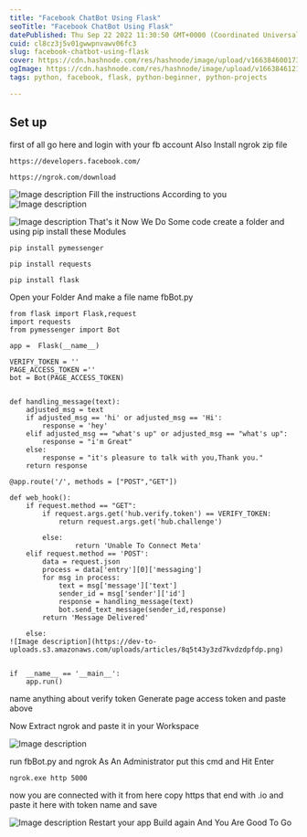```yaml
---
title: "Facebook ChatBot Using Flask"
seoTitle: "Facebook ChatBot Using Flask"
datePublished: Thu Sep 22 2022 11:30:50 GMT+0000 (Coordinated Universal Time)
cuid: cl8cz3j5v01gwwpnvawv06fc3
slug: facebook-chatbot-using-flask
cover: https://cdn.hashnode.com/res/hashnode/image/upload/v1663846001730/5TjTAnweV.png
ogImage: https://cdn.hashnode.com/res/hashnode/image/upload/v1663846121292/TICTLMLZz.png
tags: python, facebook, flask, python-beginner, python-projects

---
```


## Set up 

first of all go here and  login with your fb account
Also Install ngrok   zip file

```
https://developers.facebook.com/
```

```
https://ngrok.com/download
```

![Image description](https://dev-to-uploads.s3.amazonaws.com/uploads/articles/yoa4iwuo5qhu1wkv8ee5.png)
Fill the instructions According to you
![Image description](https://dev-to-uploads.s3.amazonaws.com/uploads/articles/dmwujwvzodm5c0phh2ad.png)

![Image description](https://dev-to-uploads.s3.amazonaws.com/uploads/articles/78e5kzh0oo4pgc2vaxm3.png)
That's it Now We Do Some code
create a folder and using pip install  these  Modules

```
pip install pymessenger

pip install requests

pip install flask
```
Open your Folder And make  a file name 
fbBot.py

```
from flask import Flask,request
import requests
from pymessenger import Bot

app =  Flask(__name__)

VERIFY_TOKEN = ''
PAGE_ACCESS_TOKEN =''
bot = Bot(PAGE_ACCESS_TOKEN)


def handling_message(text):
    adjusted_msg = text
    if adjusted_msg == 'hi' or adjusted_msg == 'Hi':
        response = 'hey'
    elif adjusted_msg == "what's up" or adjusted_msg == "what's up":
        response = "i'm Great"
    else:
        response = "it's pleasure to talk with you,Thank you."
    return response

@app.route('/', methods = ["POST","GET"])

def web_hook():
    if request.method == "GET":
        if request.args.get('hub.verify.token') == VERIFY_TOKEN:
            return request.args.get('hub.challenge')

        else:
                return 'Unable To Connect Meta'
    elif request.method == 'POST':
        data = request.json
        process = data['entry'][0]['messaging']
        for msg in process:
            text = msg['message']['text']
            sender_id = msg['sender']['id']
            response = handling_message(text)
            bot.send_text_message(sender_id,response)
        return 'Message Delivered'

    else:
![Image description](https://dev-to-uploads.s3.amazonaws.com/uploads/articles/8q5t43y3zd7kvdzdpfdp.png)


if  __name__ == '__main__':
    app.run()

```
name anything about verify token
Generate page access token and paste above
 
Now Extract ngrok and paste it in your Workspace 

![Image description](https://dev-to-uploads.s3.amazonaws.com/uploads/articles/aa5osciwhtq8gjh1n6w0.png)

run fbBot.py 
and ngrok As An Administrator
put this cmd
and Hit Enter

```
ngrok.exe http 5000
```

now you are connected with it 
from here copy https that end with .io
and paste it here with token name and save

![Image description](https://dev-to-uploads.s3.amazonaws.com/uploads/articles/ad0o2ecnn279vfvqaufj.png)
Restart your app Build again And You Are Good To Go
